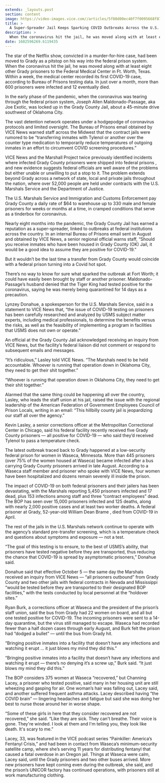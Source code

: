 ```yaml
--- 
extends: _layouts.post 
section: content 
image: https://video-images.vice.com//articles/5f80d00ec40f7f0095668f87/lede/1602589359500-grady-county-jail.jpeg?image-resize-opts=Y3JvcD0xeHc6MC44MjEzODk5NDA1MDgzODI5eGg7Y2VudGVyLGNlbnRlciZyZXNpemU9MTIwMDoqJnJlc2l6ZT0xMjAwOio 
title: > 
  A Super-Spreader Jail Keeps Sparking COVID Outbreaks Across the U.S. 
description: > 
  When the coronavirus hit the jail, he was moved along with at least eight other Grady prisoners to the Federal Medical Center in Ft. Worth, Texas.Nearly eight months into the pandemic, the Grady County Jail has earned a reputation as a super-spreader, linked to outbreaks at federal institutions across the country.More than 445 prisoners (over 75% of the women housed at Waseca) became infected after a bus carrying Grady County prisoners arrived in late August.According to a Waseca staff member and prisoner who spoke with VICE News, four women have been hospitalized and dozens remain severely ill inside the prison.Things at Waseca were calm, Lacey said, until the Grady prisoners and two other buses arrived. 
date: 1602596269.6119435 
--- 
```

The star of the Netflix show, convicted in a murder-for-hire case, had been moved to Grady as a pitstop on his way into the federal prison system. When the coronavirus hit the jail, he was moved along with at least eight other Grady prisoners to the Federal Medical Center in Ft. Worth, Texas. Within a week, the medical center recorded its first COVID-19 case, according to Bureau of Prisons testing data. In just over a month, more than 600 prisoners were infected and 12 eventually died.

In the early phase of the pandemic, when the coronavirus was tearing through the federal prison system, Joseph Allen Maldonado-Passage, aka Joe Exotic, was locked up in the Grady County Jail, about a 45-minute drive southwest of Oklahoma City.

The vast detention network operates under a hodgepodge of coronavirus protocols and limited oversight. The Bureau of Prisons email obtained by VICE News warned staff across the Midwest that the contract jails were rumored to be “transferring inmates with Tylenol or another over the counter type medication to temporarily reduce temperatures of outgoing inmates in an effort to circumvent COVID screening procedures.”

VICE News and the Marshall Project twice previously identified incidents where infected Grady County prisoners were shipped into federal prisons , and new evidence suggests federal officials are well aware of the problems but either unable or unwilling to put a stop to it. The problem extends beyond Grady across a network of state, local and private jails throughout the nation, where over 52,000 people are held under contracts with the U.S. Marshals Service and the Department of Justice.

The U.S. Marshals Service and Immigration and Customs Enforcement pay Grady County a daily rate of $64 to warehouse up to 330 male and female prisoners for weeks or months at a time, in cramped conditions that serve as a tinderbox for coronavirus.

Nearly eight months into the pandemic, the Grady County Jail has earned a reputation as a super-spreader, linked to outbreaks at federal institutions across the country. In an internal Bureau of Prisons email sent in August and obtained by VICE News, a senior regional official warns staff, “Should you receive inmates who have been housed in Grady County (OK) Jail, it would be a good idea to assume they are positive for COVID-19.”

But it wouldn’t be the last time a transfer from Grady County would coincide with a federal prison turning into a Covid hot spot.

There’s no way to know for sure what sparked the outbreak at Fort Worth; it could have easily been brought by staff or another prisoner. Maldonado-Passage’s husband denied that the Tiger King had tested positive for the coronavirus, saying he was merely being quarantined for 14 days as a precaution.

Lynzey Donahue, a spokesperson for the U.S. Marshals Service, said in a statement to VICE News that, “the issue of COVID-19 testing on prisoners has been carefully researched and analyzed by USMS subject matter experts, including medical professionals, to determine the benefits versus the risks, as well as the feasibility of implementing a program in facilities that USMS does not own or operate.”

An official at the Grady County Jail acknowledged receiving an inquiry from VICE News, but the facility’s federal liaison did not comment or respond to subsequent emails and messages.

“It’s ridiculous,” Lasley told VICE News. “The Marshals need to be held accountable. Whoever is running that operation down in Oklahoma City, they need to get their shit together.”

“Whoever is running that operation down in Oklahoma City, they need to get their shit together.”

Alarmed that the same thing could be happening all over the country, Lasley, who leads the staff union at his jail, raised the issue with the regional leadership of the American Federation of Government Employees Council of Prison Locals, writing in an email: “This hillbilly county jail is jeopardizing our staff all over the agency.”

Kevin Lasley, a senior corrections officer at the Metropolitan Correctional Center in Chicago, said his federal facility recently received five Grady County prisoners — all positive for COVID-19 — who said they’d received Tylenol to pass a temperature check.

The latest outbreak traced back to Grady happened at a low-security federal prison for women in Waseca, Minnesota. More than 445 prisoners (over 75% of the women housed at Waseca) became infected after a bus carrying Grady County prisoners arrived in late August. According to a Waseca staff member and prisoner who spoke with VICE News, four women have been hospitalized and dozens remain severely ill inside the prison.

The impact of COVID-19 on both federal prisoners and their jailers has been devastating, with the Marshals reporting 5,450 prisoners infected and 17 dead, plus 153 infections among staff and three “contract employees” dead. The BOP has seen over 15,000 prisoners infected and 125 deaths, along with nearly 2,000 positive cases and at least two worker deaths. A federal prisoner at Grady, 52-year-old William Dean Brame , died from COVID-19 in April.

The rest of the jails in the U.S. Marshals network continue to operate with the agency’s standard pre-transfer screening, which is a temperature check and questions about symptoms and exposure — not a test.

“The goal of this testing is to ensure, to the best of USMS’s ability, that prisoners have tested negative before they are transported, thus reducing the chance that COVID-19 is spread by asymptomatic prisoners,” Donahue said.

Donahue said that effective October 5 — the same day the Marshals received an inquiry from VICE News — “all prisoners outbound” from Grady County and two other jails with federal contracts in Nevada and Mississippi “would be tested before they are transported to their designated BOP facilities,” with the tests conducted by local personnel at the “holdover sites.”

Ryan Burk, a corrections officer at Waseca and the president of the prison’s staff union, said the bus from Grady had 22 women on board, and all but one tested positive for COVID-19. The incoming prisoners were sent to a 14-day quarantine, but the virus still managed to escape. Waseca had recorded fewer than a half dozen cases through early August, and Burk felt the prison had “dodged a bullet” — until the bus from Grady hit.

“Bringing positive inmates into a facility that doesn’t have any infections and watching it erupt … it just blows my mind they did this.”

“Bringing positive inmates into a facility that doesn’t have any infections and watching it erupt — there’s no denying it’s a screw up,” Burk said. “It just blows my mind they did this.”

The BOP considers 375 women at Waseca “recovered,” but Channing Lacey, a prisoner who tested positive, said many in her housing unit are still wheezing and gasping for air. One woman’s hair was falling out, Lacey said, and another suffered frequent asthma attacks. Lacey described having “the COVID brain” — lingering headaches and fatigue but said she was doing her best to nurse those around her in worse shape.

“Some of these girls in here that they consider recovered are not recovered,” she said. “Like they are sick. They can't breathe. Their voice is gone. They're winded. I look at them and I'm telling you, they look like death. It's scary to me.”

Lacey, 33, was featured in the VICE podcast series “Painkiller: America’s Fentanyl Crisis,” and had been in contact from Waseca’s minimum-security satellite camp, where she’s serving 11 years for distributing fentanyl that caused a fatal overdose in an Oregon jail. Things at Waseca were calm, Lacey said, until the Grady prisoners and two other buses arrived. More new prisoners have kept coming even during the outbreak, she said, and the prison’s UNICOR factory has continued operations, with prisoners still at work manufacturing clothing.